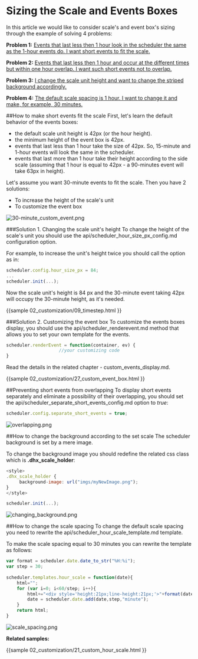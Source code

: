 Sizing the Scale and Events Boxes  
==============

In this article we would like to consider scale's and event box's sizing through the example of solving 4 problems:

**Problem 1:** [Events that last less then 1 hour look in the scheduler the same as the 1-hour events do. 
I want short events to fit the scale.](sizing.md#howtomakeshorteventsfitthescale)
  
  
**Problem 2:** [Events that last less then 1 hour and occur at the different times but within one hour overlap. 
I want such short events not to overlap.](sizing.md#preventingshorteventsfromoverlapping)
  
  
**Problem 3:** [I change the scale unit height and want to change the striped background accordingly.](sizing.md#howtochangethebackgroundaccordingtothesetscale)
  
  
**Problem 4:** [The default scale spacing is 1 hour. I want to change it and make, for example, 30 minutes.](sizing.md#howtochangethescalespacing)

##How to make short events fit the scale
First, let's learn the default behavior of the events boxes:



+ the default scale unit height is 42px (or the hour height).
+ the minimum height of the event box is 42px. 
+ events that last less than 1 hour take the size of 42px. So, 15-minute and 1-hour events  will look the same in the scheduler.
+ events that last more than 1 hour take their height according to the side scale (assuming that 1 hour is equal to 42px - a 90-minutes event will take 63px in height).


Let's assume you want 30-minute events to fit the scale. Then you have 2 solutions:



- To increase the height of the scale's unit 
- To customize the event box

![30-minute_custom_event.png](30-minute_custom_event.png)

###Solution 1. Changing the scale unit's height
To change the height of the scale's unit you should use the api/scheduler_hour_size_px_config.md configuration option.
  
   
For example, to increase the unit's height twice you should call the option as in:


~~~js
scheduler.config.hour_size_px = 84;
...
scheduler.init(...);

~~~


Now the scale unit's height is 84 px and the 30-minute event taking 42px will occupy the 30-minute height, as it's needed.

{{sample
	02_customization/09_timestep.html
}}

###Solution 2. Customizing the event box
To customize the events boxes display, you should use the api/scheduler_renderevent.md method that allows you to set your own template for the events.


~~~js
scheduler.renderEvent = function(container, ev) {
                    //your customizing code
}
~~~

Read the details in the related chapter - custom_events_display.md.

{{sample
	02_customization/27_custom_event_box.html
}}

##Preventing short events from overlapping
To display short events separately and eliminate a possibility of their overlapping, 
you should set the api/scheduler_separate_short_events_config.md option to *true*:

~~~js
scheduler.config.separate_short_events = true;

~~~


![overlapping.png](overlapping.png)

##How to change the background according to the set scale 
The scheduler background is set by a mere image.
  
To change the background image you should redefine the related css class which is **.dhx_scale_holder**:


~~~js
<style>
.dhx_scale_holder {
	 background-image: url("imgs/myNewImage.png");
}
</style>

~~~

~~~js
scheduler.init(...);

~~~


![changing_background.png](changing_background.png)


##How to change the scale spacing
To change the default scale spacing you need to rewrite the api/scheduler_hour_scale_template.md template.
  
   
To make the scale spacing equal to 30 minutes you can rewrite the template as follows:


~~~js
var format = scheduler.date.date_to_str("%H:%i");
var step = 30;
		
scheduler.templates.hour_scale = function(date){
	html="";
	for (var i=0; i<60/step; i++){
		html+="<div style='height:21px;line-height:21px;'>"+format(date)+"</div>";
		date = scheduler.date.add(date,step,"minute");
	}
	return html;
}

~~~


![scale_spacing.png](scale_spacing.png)

**Related samples:**

{{sample
	02_customization/21_custom_hour_scale.html
}}


